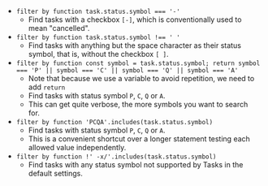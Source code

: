 <!-- placeholder to force blank line before included text -->

- ```filter by function task.status.symbol === '-'```
    - Find tasks with a checkbox `[-]`, which is conventionally used to mean "cancelled".
- ```filter by function task.status.symbol !== ' '```
    - Find tasks with anything but the space character as their status symbol, that is, without the checkbox `[ ]`.
- ```filter by function const symbol = task.status.symbol; return symbol === 'P' || symbol === 'C' || symbol === 'Q' || symbol === 'A'```
    - Note that because we use a variable to avoid repetition, we need to add `return`
    - Find tasks with status symbol `P`, `C`, `Q` or `A`.
    - This can get quite verbose, the more symbols you want to search for.
- ```filter by function 'PCQA'.includes(task.status.symbol)```
    - Find tasks with status symbol `P`, `C`, `Q` or `A`.
    - This is a convenient shortcut over a longer statement testing each allowed value independently.
- ```filter by function !' -x/'.includes(task.status.symbol)```
    - Find tasks with any status symbol not supported by Tasks in the default settings.


<!-- placeholder to force blank line after included text -->
